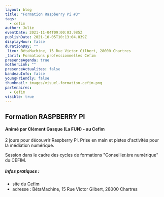 ```yaml
---
layout: blog
title: "Formation Raspberry Pi #3"
tags:
  - cefim
author: Julie
eventDate: 2021-11-04T09:00:03.985Z
publishDate: 2021-10-05T10:13:04.039Z
displayHour: false
durationDay: ""
_lieu: BétaMachine, 15 Rue Victor Gilbert, 28000 Chartres
_tarif: Formations professionnelles Cefim
presenceAgenda: true
motherLink: ""
presenceActualites: false
bandeauInfo: false
youngFriendly: false
thumbnail: images/visuel-formation-cefim.png
partenaires:
  - Cefim
visible: true
---
```

## Formation RASPBERRY PI
#### Animé par Clément Gasque (La FUN) - au Cefim

2 jours pour découvrir Raspberry Pi.
Prise en main et pistes d'activités pour la médiation numérique.

Session dans le cadre des cycles de formations "Conseiller.ère numérique" du CEFIM.

##### Infos pratiques : 
* site du [Cefim](https://www.cefim.eu/)
* adresse : BétaMachine, 15 Rue Victor Gilbert, 28000 Chartres
